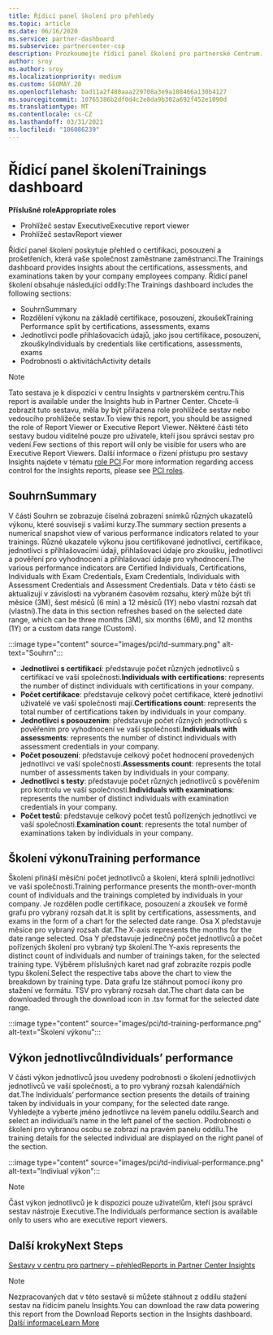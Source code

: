 ```yaml
---
title: Řídicí panel školení pro přehledy
ms.topic: article
ms.date: 06/16/2020
ms.service: partner-dashboard
ms.subservice: partnercenter-csp
description: Prozkoumejte řídicí panel školení pro partnerské Centrum. Školení je jedna ze sestav, které jsou k dispozici v oblasti služby partner Center Insights (PCI).
author: sroy
ms.author: sroy
ms.localizationpriority: medium
ms.custom: SEOMAY.20
ms.openlocfilehash: bad11a2f480aaa229708a3e9a108466a130b4127
ms.sourcegitcommit: 10765386b2df0d4c2e8da9b302a692f452e1090d
ms.translationtype: MT
ms.contentlocale: cs-CZ
ms.lasthandoff: 03/31/2021
ms.locfileid: "106086239"
---
```

# <a name="trainings-dashboard"></a><span data-ttu-id="35ea9-104">Řídicí panel školení</span><span class="sxs-lookup"><span data-stu-id="35ea9-104">Trainings dashboard</span></span>

<span data-ttu-id="35ea9-105">**Příslušné role**</span><span class="sxs-lookup"><span data-stu-id="35ea9-105">**Appropriate roles**</span></span>

- <span data-ttu-id="35ea9-106">Prohlížeč sestav Executive</span><span class="sxs-lookup"><span data-stu-id="35ea9-106">Executive report viewer</span></span>
- <span data-ttu-id="35ea9-107">Prohlížeč sestav</span><span class="sxs-lookup"><span data-stu-id="35ea9-107">Report viewer</span></span>

<span data-ttu-id="35ea9-108">Řídicí panel školení poskytuje přehled o certifikaci, posouzení a prošetřeních, která vaše společnost zaměstnane zaměstnanci.</span><span class="sxs-lookup"><span data-stu-id="35ea9-108">The Trainings dashboard provides insights about the certifications, assessments, and examinations taken by your company employees company.</span></span> <span data-ttu-id="35ea9-109">Řídicí panel školení obsahuje následující oddíly:</span><span class="sxs-lookup"><span data-stu-id="35ea9-109">The Trainings dashboard includes the following sections:</span></span>

- <span data-ttu-id="35ea9-110">Souhrn</span><span class="sxs-lookup"><span data-stu-id="35ea9-110">Summary</span></span>
- <span data-ttu-id="35ea9-111">Rozdělení výkonu na základě certifikace, posouzení, zkoušek</span><span class="sxs-lookup"><span data-stu-id="35ea9-111">Training Performance split by certifications, assessments, exams</span></span>
- <span data-ttu-id="35ea9-112">Jednotlivci podle přihlašovacích údajů, jako jsou certifikace, posouzení, zkoušky</span><span class="sxs-lookup"><span data-stu-id="35ea9-112">Individuals by credentials like certifications, assessments, exams</span></span>
- <span data-ttu-id="35ea9-113">Podrobnosti o aktivitách</span><span class="sxs-lookup"><span data-stu-id="35ea9-113">Activity details</span></span>

>[!NOTE] 
><span data-ttu-id="35ea9-114">Tato sestava je k dispozici v centru Insights v partnerském centru.</span><span class="sxs-lookup"><span data-stu-id="35ea9-114">This report is available under the Insights hub in Partner Center.</span></span> <span data-ttu-id="35ea9-115">Chcete-li zobrazit tuto sestavu, měla by být přiřazena role prohlížeče sestav nebo vedoucího prohlížeče sestav.</span><span class="sxs-lookup"><span data-stu-id="35ea9-115">To view this report, you should be assigned the role of Report Viewer or Executive Report Viewer.</span></span> <span data-ttu-id="35ea9-116">Některé části této sestavy budou viditelné pouze pro uživatele, kteří jsou správci sestav pro vedení.</span><span class="sxs-lookup"><span data-stu-id="35ea9-116">Few sections of this report will only be visible for users who are Executive Report Viewers.</span></span> <span data-ttu-id="35ea9-117">Další informace o řízení přístupu pro sestavy Insights najdete v tématu [role PCI](pci-roles.md).</span><span class="sxs-lookup"><span data-stu-id="35ea9-117">For more information regarding access control for the Insights reports, please see [PCI roles](pci-roles.md).</span></span>

## <a name="summary"></a><span data-ttu-id="35ea9-118">Souhrn</span><span class="sxs-lookup"><span data-stu-id="35ea9-118">Summary</span></span>

<span data-ttu-id="35ea9-119">V části Souhrn se zobrazuje číselná zobrazení snímků různých ukazatelů výkonu, které souvisejí s vašimi kurzy.</span><span class="sxs-lookup"><span data-stu-id="35ea9-119">The summary section presents a numerical snapshot view of various performance indicators related to your trainings.</span></span> <span data-ttu-id="35ea9-120">Různé ukazatele výkonu jsou certifikované jednotlivci, certifikace, jednotlivci s přihlašovacími údaji, přihlašovací údaje pro zkoušku, jednotlivci a pověření pro vyhodnocení a přihlašovací údaje pro vyhodnocení.</span><span class="sxs-lookup"><span data-stu-id="35ea9-120">The various performance indicators are Certified Individuals, Certifications, Individuals with Exam Credentials, Exam Credentials, Individuals with Assessment Credentials and Assessment Credentials.</span></span> <span data-ttu-id="35ea9-121">Data v této části se aktualizují v závislosti na vybraném časovém rozsahu, který může být tři měsíce (3M), šest měsíců (6 min) a 12 měsíců (1Y) nebo vlastní rozsah dat (vlastní).</span><span class="sxs-lookup"><span data-stu-id="35ea9-121">The data in this section refreshes based on the selected date range, which can be three months (3M), six months (6M), and 12 months (1Y) or a custom data range (Custom).</span></span> 

:::image type="content" source="images/pci/td-summary.png" alt-text="Souhrn":::

- <span data-ttu-id="35ea9-123">**Jednotlivci s certifikací**: představuje počet různých jednotlivců s certifikací ve vaší společnosti.</span><span class="sxs-lookup"><span data-stu-id="35ea9-123">**Individuals with certifications**: represents the number of distinct individuals with certifications in your company.</span></span>
- <span data-ttu-id="35ea9-124">**Počet certifikace**: představuje celkový počet certifikace, které jednotliví uživatelé ve vaší společnosti mají.</span><span class="sxs-lookup"><span data-stu-id="35ea9-124">**Certifications count**: represents the total number of certifications taken by individuals in your company.</span></span>
- <span data-ttu-id="35ea9-125">**Jednotlivci s posouzením**: představuje počet různých jednotlivců s pověřením pro vyhodnocení ve vaší společnosti.</span><span class="sxs-lookup"><span data-stu-id="35ea9-125">**Individuals with assessments**: represents the number of distinct individuals with assessment credentials in your company.</span></span> 
- <span data-ttu-id="35ea9-126">**Počet posouzení**: představuje celkový počet hodnocení provedených jednotlivci ve vaší společnosti.</span><span class="sxs-lookup"><span data-stu-id="35ea9-126">**Assessments count**: represents the total number of assessments taken by individuals in your company.</span></span>
- <span data-ttu-id="35ea9-127">**Jednotlivci s testy**: představuje počet různých jednotlivců s pověřením pro kontrolu ve vaší společnosti.</span><span class="sxs-lookup"><span data-stu-id="35ea9-127">**Individuals with examinations**: represents the number of distinct individuals with examination credentials in your company.</span></span> 
- <span data-ttu-id="35ea9-128">**Počet testů**: představuje celkový počet testů pořízených jednotlivci ve vaší společnosti.</span><span class="sxs-lookup"><span data-stu-id="35ea9-128">**Examination count**: represents the total number of examinations taken by individuals in your company.</span></span>

## <a name="training-performance"></a><span data-ttu-id="35ea9-129">Školení výkonu</span><span class="sxs-lookup"><span data-stu-id="35ea9-129">Training performance</span></span>

<span data-ttu-id="35ea9-130">Školení přináší měsíční počet jednotlivců a školení, která splnili jednotlivci ve vaší společnosti.</span><span class="sxs-lookup"><span data-stu-id="35ea9-130">Training performance presents the month-over-month count of individuals and the trainings completed by individuals in your company.</span></span> <span data-ttu-id="35ea9-131">Je rozdělen podle certifikace, posouzení a zkoušek ve formě grafu pro vybraný rozsah dat.</span><span class="sxs-lookup"><span data-stu-id="35ea9-131">It is split by certifications, assessments, and exams in the form of a chart for the selected date range.</span></span> <span data-ttu-id="35ea9-132">Osa X představuje měsíce pro vybraný rozsah dat.</span><span class="sxs-lookup"><span data-stu-id="35ea9-132">The X-axis represents the months for the date range selected.</span></span> <span data-ttu-id="35ea9-133">Osa Y představuje jedinečný počet jednotlivců a počet pořízených školení pro vybraný typ školení.</span><span class="sxs-lookup"><span data-stu-id="35ea9-133">The Y-axis represents the distinct count of individuals and number of trainings taken, for the selected training type.</span></span> <span data-ttu-id="35ea9-134">Výběrem příslušných karet nad graf zobrazíte rozpis podle typu školení.</span><span class="sxs-lookup"><span data-stu-id="35ea9-134">Select the respective tabs above the chart to view the breakdown by training type.</span></span> <span data-ttu-id="35ea9-135">Data grafu lze stáhnout pomocí ikony pro stažení ve formátu. TSV pro vybraný rozsah dat.</span><span class="sxs-lookup"><span data-stu-id="35ea9-135">The chart data can be downloaded through the download icon in .tsv format for the selected date range.</span></span>

:::image type="content" source="images/pci/td-training-performance.png" alt-text="Školení výkonu":::

## <a name="individuals-performance"></a><span data-ttu-id="35ea9-137">Výkon jednotlivců</span><span class="sxs-lookup"><span data-stu-id="35ea9-137">Individuals’ performance</span></span>

<span data-ttu-id="35ea9-138">V části výkon jednotlivců jsou uvedeny podrobnosti o školení jednotlivých jednotlivců ve vaší společnosti, a to pro vybraný rozsah kalendářních dat.</span><span class="sxs-lookup"><span data-stu-id="35ea9-138">The Individuals’ performance section presents the details of training taken by individuals in your company, for the selected date range.</span></span> <span data-ttu-id="35ea9-139">Vyhledejte a vyberte jméno jednotlivce na levém panelu oddílu.</span><span class="sxs-lookup"><span data-stu-id="35ea9-139">Search and select an individual’s name in the left panel of the section.</span></span> <span data-ttu-id="35ea9-140">Podrobnosti o školení pro vybranou osobu se zobrazí na pravém panelu oddílu.</span><span class="sxs-lookup"><span data-stu-id="35ea9-140">The training details for the selected individual are displayed on the right panel of the section.</span></span>

:::image type="content" source="images/pci/td-indiviual-performance.png" alt-text="Indiviual výkon":::

>[!NOTE] 
> <span data-ttu-id="35ea9-142">Část výkon jednotlivců je k dispozici pouze uživatelům, kteří jsou správci sestav nástroje Executive.</span><span class="sxs-lookup"><span data-stu-id="35ea9-142">The Individuals performance section is available only to users who are executive report viewers.</span></span> 

## <a name="next-steps"></a><span data-ttu-id="35ea9-143">Další kroky</span><span class="sxs-lookup"><span data-stu-id="35ea9-143">Next Steps</span></span>

[<span data-ttu-id="35ea9-144">Sestavy v centru pro partnery – přehled</span><span class="sxs-lookup"><span data-stu-id="35ea9-144">Reports in Partner Center Insights</span></span>](partner-center-insights.md)

>[!NOTE] 
> <span data-ttu-id="35ea9-145">Nezpracovaných dat v této sestavě si můžete stáhnout z oddílu stažení sestav na řídicím panelu Insights.</span><span class="sxs-lookup"><span data-stu-id="35ea9-145">You can download the raw data powering this report from the Download Reports section in the Insights dashboard.</span></span> [<span data-ttu-id="35ea9-146">Další informace</span><span class="sxs-lookup"><span data-stu-id="35ea9-146">Learn More</span></span>](pci-download-reports.md)